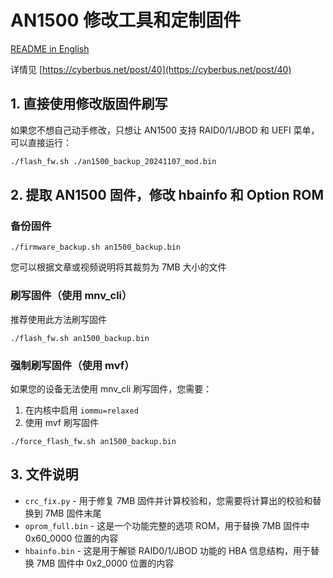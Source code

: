# AN1500 修改工具和定制固件

[README in English](README_en_US.md)

详情见 [https://cyberbus.net/post/40](https://cyberbus.net/post/40)

## 1. 直接使用修改版固件刷写

如果您不想自己动手修改，只想让 AN1500 支持 RAID0/1/JBOD 和 UEFI 菜单，可以直接运行：

```bash
./flash_fw.sh ./an1500_backup_20241107_mod.bin
```

## 2. 提取 AN1500 固件，修改 hbainfo 和 Option ROM

### 备份固件

```
./firmware_backup.sh an1500_backup.bin
```

您可以根据文章或视频说明将其裁剪为 7MB 大小的文件

### 刷写固件（使用 mnv_cli）

推荐使用此方法刷写固件

```
./flash_fw.sh an1500_backup.bin
```

### 强制刷写固件（使用 mvf）

如果您的设备无法使用 mnv_cli 刷写固件，您需要：

1. 在内核中启用 `iommu=relaxed` 
2. 使用 mvf 刷写固件

```
./force_flash_fw.sh an1500_backup.bin
```

## 3. 文件说明

* `crc_fix.py` - 用于修复 7MB 固件并计算校验和，您需要将计算出的校验和替换到 7MB 固件末尾
* `oprom_full.bin` - 这是一个功能完整的选项 ROM，用于替换 7MB 固件中 0x60_0000 位置的内容
* `hbainfo.bin` - 这是用于解锁 RAID0/1/JBOD 功能的 HBA 信息结构，用于替换 7MB 固件中 0x2_0000 位置的内容
